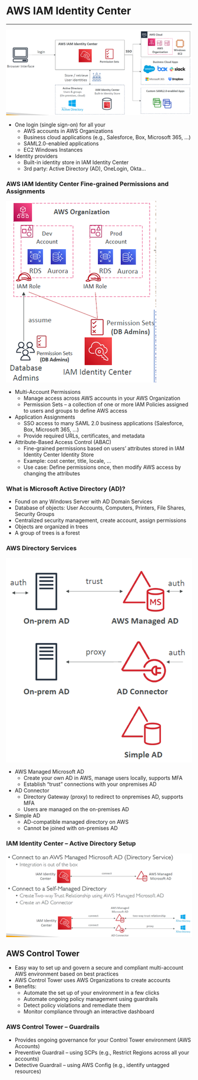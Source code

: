 # AWS IAM Identity Center

---
![AWS IAM Identity Center](../Image/AWS_IAM_Identity_Center.png)
* One login (single sign-on) for all your
  * AWS accounts in AWS Organizations
  * Business cloud applications (e.g., Salesforce, Box, Microsoft 365, …)
  * SAML2.0-enabled applications
  * EC2 Windows Instances
* Identity providers
  * Built-in identity store in IAM Identity Center
  * 3rd party: Active Directory (AD), OneLogin, Okta…
### AWS IAM Identity Center Fine-grained Permissions and Assignments
![IAM Identity Center Fine-grained](../Image/IAM_Identity_Center_Fine-grained.png)
* Multi-Account Permissions
  * Manage access across AWS accounts in your AWS Organization
  * Permission Sets – a collection of one or more IAM Policies assigned to users and groups to define AWS access
* Application Assignments
  * SSO access to many SAML 2.0 business applications (Salesforce, Box, Microsoft 365, …)
  * Provide required URLs, certificates, and metadata
* Attribute-Based Access Control (ABAC)
  * Fine-grained permissions based on users’ attributes stored in IAM Identity Center Identity Store
  * Example: cost center, title, locale, …
  * Use case: Define permissions once, then modify AWS access by changing the attributes
### What is Microsoft Active Directory (AD)?
* Found on any Windows Server with AD Domain Services
* Database of objects: User Accounts, Computers, Printers, File Shares, Security Groups
* Centralized security management, create account, assign permissions
* Objects are organized in trees
* A group of trees is a forest
### AWS Directory Services
![AWS Directory Services](../Image/AWS_Directory_Services.png)
* AWS Managed Microsoft AD
  * Create your own AD in AWS, manage users locally, supports MFA
  * Establish “trust” connections with your onpremises AD
* AD Connector
  * Directory Gateway (proxy) to redirect to onpremises AD, supports MFA
  * Users are managed on the on-premises AD
* Simple AD
  * AD-compatible managed directory on AWS
  * Cannot be joined with on-premises AD
### IAM Identity Center – Active Directory Setup
![Active Directory Setup](../Image/Active_Directory_Setup.png)
## AWS Control Tower
* Easy way to set up and govern a secure and compliant multi-account
AWS environment based on best practices
* AWS Control Tower uses AWS Organizations to create accounts
* Benefits:
  * Automate the set up of your environment in a few clicks
  * Automate ongoing policy management using guardrails
  * Detect policy violations and remediate them
  * Monitor compliance through an interactive dashboard
### AWS Control Tower – Guardrails
* Provides ongoing governance for your Control Tower environment (AWS Accounts)
* Preventive Guardrail – using SCPs (e.g., Restrict Regions across all your accounts)
* Detective Guardrail – using AWS Config (e.g., identify untagged resources)